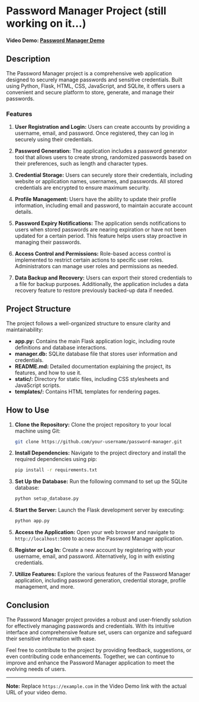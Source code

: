 # Password Manager Project (still working on it...)

#### Video Demo: [Password Manager Demo](https://example.com)

## Description

The Password Manager project is a comprehensive web application designed to securely manage passwords and sensitive credentials. Built using Python, Flask, HTML, CSS, JavaScript, and SQLite, it offers users a convenient and secure platform to store, generate, and manage their passwords.

### Features

1. **User Registration and Login:** Users can create accounts by providing a username, email, and password. Once registered, they can log in securely using their credentials.

2. **Password Generation:** The application includes a password generator tool that allows users to create strong, randomized passwords based on their preferences, such as length and character types.

3. **Credential Storage:** Users can securely store their credentials, including website or application names, usernames, and passwords. All stored credentials are encrypted to ensure maximum security.

4. **Profile Management:** Users have the ability to update their profile information, including email and password, to maintain accurate account details.

5. **Password Expiry Notifications:** The application sends notifications to users when stored passwords are nearing expiration or have not been updated for a certain period. This feature helps users stay proactive in managing their passwords.

6. **Access Control and Permissions:** Role-based access control is implemented to restrict certain actions to specific user roles. Administrators can manage user roles and permissions as needed.

7. **Data Backup and Recovery:** Users can export their stored credentials to a file for backup purposes. Additionally, the application includes a data recovery feature to restore previously backed-up data if needed.

## Project Structure

The project follows a well-organized structure to ensure clarity and maintainability:

- **app.py:** Contains the main Flask application logic, including route definitions and database interactions.
- **manager.db:** SQLite database file that stores user information and credentials.
- **README.md:** Detailed documentation explaining the project, its features, and how to use it.
- **static/:** Directory for static files, including CSS stylesheets and JavaScript scripts.
- **templates/:** Contains HTML templates for rendering pages.

## How to Use

1. **Clone the Repository:** Clone the project repository to your local machine using Git:

    ```bash
    git clone https://github.com/your-username/password-manager.git
    ```

2. **Install Dependencies:** Navigate to the project directory and install the required dependencies using pip:

    ```bash
    pip install -r requirements.txt
    ```

3. **Set Up the Database:** Run the following command to set up the SQLite database:

    ```bash
    python setup_database.py
    ```

4. **Start the Server:** Launch the Flask development server by executing:

    ```bash
    python app.py
    ```

5. **Access the Application:** Open your web browser and navigate to `http://localhost:5000` to access the Password Manager application.

6. **Register or Log In:** Create a new account by registering with your username, email, and password. Alternatively, log in with existing credentials.

7. **Utilize Features:** Explore the various features of the Password Manager application, including password generation, credential storage, profile management, and more.

## Conclusion

The Password Manager project provides a robust and user-friendly solution for effectively managing passwords and credentials. With its intuitive interface and comprehensive feature set, users can organize and safeguard their sensitive information with ease.

Feel free to contribute to the project by providing feedback, suggestions, or even contributing code enhancements. Together, we can continue to improve and enhance the Password Manager application to meet the evolving needs of users.

---
**Note:** Replace `https://example.com` in the Video Demo link with the actual URL of your video demo.
